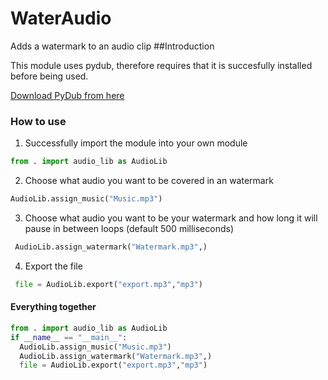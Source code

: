 # WaterAudio
Adds a watermark to an audio clip
##Introduction

This module uses pydub, therefore requires that it is succesfully installed before being used.

[Download PyDub from here](https://github.com/jiaaro/pydub "Pydub's git")

### How to use

1) Successfully import the module into your own module

```python
from . import audio_lib as AudioLib
```

2) Choose what audio you want to be covered in an watermark

```python
AudioLib.assign_music("Music.mp3")
```

3) Choose what audio you want to be your watermark and how long it will pause in between loops (default 500 milliseconds)

```python
 AudioLib.assign_watermark("Watermark.mp3",)
```
4) Export the file

```python
 file = AudioLib.export("export.mp3","mp3")
```

#### Everything together
```python
from . import audio_lib as AudioLib
if __name__ == "__main__":
  AudioLib.assign_music("Music.mp3")
  AudioLib.assign_watermark("Watermark.mp3",)
  file = AudioLib.export("export.mp3","mp3")
```
